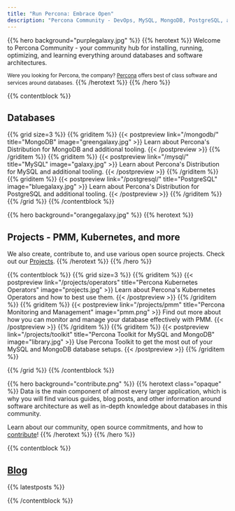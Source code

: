 ```yaml
---
title: "Run Percona: Embrace Open"
description: "Percona Community - DevOps, MySQL, MongoDB, PostgreSQL, and more"
---
```


{{% hero background="purplegalaxy.jpg" %}}
{{% herotext %}}
Welcome to Percona Community - your community hub for installing, running, optimizing, and learning everything around databases and software architectures.

<small>Were you looking for Percona, the company? [Percona](https://percona.com/) offers best of class software and services around databases.</small>
{{% /herotext %}}
{{% /hero %}}

{{% contentblock %}}

## Databases

{{% grid size=3 %}}
{{% griditem %}}
{{< postpreview link="/mongodb/" title="MongoDB" image="greengalaxy.jpg" >}}
Learn about Percona's Distribution for MongoDB and additional tooling.
{{< /postpreview >}}
{{% /griditem %}}
{{% griditem %}}
{{< postpreview link="/mysql/" title="MySQL" image="galaxy.jpg" >}}
Learn about Percona's Distribution for MySQL and additional tooling.
{{< /postpreview >}}
{{% /griditem %}}
{{% griditem %}}
{{< postpreview link="/postgresql/" title="PostgreSQL" image="bluegalaxy.jpg" >}}
Learn about Percona's Distribution for PostgreSQL and additional tooling.
{{< /postpreview >}}
{{% /griditem %}}
{{% /grid %}}
{{% /contentblock %}}

{{% hero background="orangegalaxy.jpg" %}}
{{% herotext %}}

## Projects - PMM, Kubernetes, and more

We also create, contribute to, and use various open source projects. Check out our [Projects](/projects).
{{% /herotext %}}
{{% /hero %}}

{{% contentblock %}}
{{% grid size=3 %}}
{{% griditem %}}
{{< postpreview link="/projects/operators" title="Percona Kubernetes Operators" image="projects.jpg" >}}
Learn about Percona's Kubernetes Operators and how to best use them.
{{< /postpreview >}}
{{% /griditem %}}
{{% griditem %}}
{{< postpreview link="/projects/pmm" title="Percona Monitoring and Management" image="pmm.png" >}}
Find out more about how you can monitor and manage your database effectively with PMM.
{{< /postpreview >}}
{{% /griditem %}}
{{% griditem %}}
{{< postpreview link="/projects/toolkit" title="Percona Toolkit for MySQL and MongoDB" image="library.jpg" >}}
Use Percona Toolkit to get the most out of your MySQL and MongoDB database setups.
{{< /postpreview >}}
{{% /griditem %}}

{{% /grid %}}
{{% /contentblock %}}

{{% hero background="contribute.png" %}}
{{% herotext class="opaque" %}}
Data is the main component of almost every larger application, which is why you will find various guides, blog posts, and other information around software architecture as well as in-depth knowledge about databases in this community.

Learn about our community, open source commitments, and how to [contribute](/contribute)!
{{% /herotext %}}
{{% /hero %}}

{{% contentblock %}}

## [Blog](/blog)

{{% latestposts %}}

{{% /contentblock %}}


